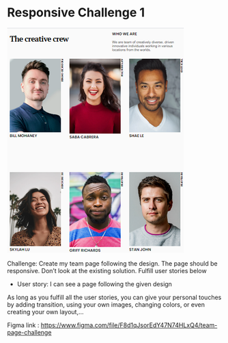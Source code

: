 # Responsive Challenge 1

![screenshot](Screenshot-team-page.png)

Challenge: Create my team page following the design. The page should be responsive. Don’t look at the existing solution. Fulfill user stories below

-   User story: I can see a page following the given design

As long as you fulfill all the user stories, you can give your personal touches by adding transition, using your own images, changing colors, or even creating your own layout,...

Figma link : https://www.figma.com/file/F8d1qJsorEdY47N74HLxQ4/team-page-challenge
